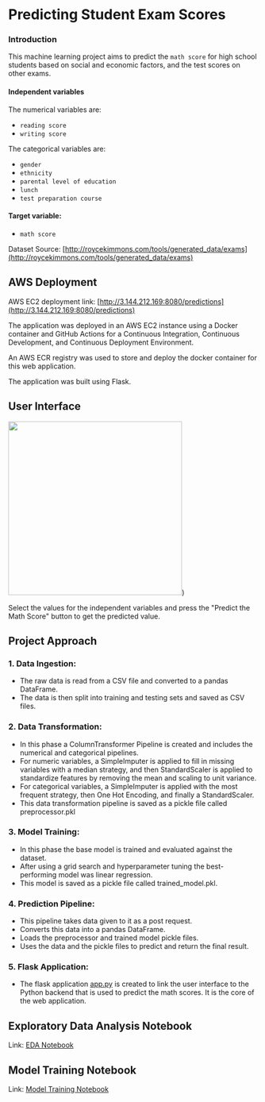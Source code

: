 # Predicting Student Exam Scores

### Introduction

This machine learning project aims to predict the `math score` for high school students based on social and economic factors, and the test scores on other exams.

#### Independent variables

The numerical variables are:
* `reading score`
* `writing score`

The categorical variables are:
* `gender`
* `ethnicity`
* `parental level of education`
* `lunch`
* `test preparation course`
  
#### Target variable:
* `math score`

Dataset Source:
[http://roycekimmons.com/tools/generated_data/exams](http://roycekimmons.com/tools/generated_data/exams)


## AWS Deployment
AWS EC2 deployment link: [http://3.144.212.169:8080/predictions](http://3.144.212.169:8080/predictions)

The  application was deployed in an AWS EC2 instance using a Docker container and GitHub Actions for a Continuous Integration, Continuous Development, and Continuous Deployment Environment.

An AWS ECR registry was used to store and deploy the docker container for this web application.

The application was built using Flask.

## User Interface

<img src="https://github.com/mlsmall/machine-learning-project/blob/main/interface.png" width="350" />)

Select the values for the independent variables and press the "Predict the Math Score" button to get the predicted value.

## Project Approach

### 1. Data Ingestion: 
  * The raw data is read from a CSV file and converted to a pandas DataFrame. 
  * The data is then split into training and testing sets and saved as CSV files.

### 2. Data Transformation: 
  * In this phase a ColumnTransformer Pipeline is created and includes the numerical and categorical pipelines.
  * For numeric variables, a SimpleImputer is applied to fill in missing variables with a median strategy, and then StandardScaler is applied to standardize features by removing the mean and scaling to unit variance.
  * For categorical variables, a SimpleImputer is applied with the most frequent strategy, then One Hot Encoding, and finally a StandardScaler.
  * This data transformation pipeline is saved as a pickle file called preprocessor.pkl

### 3. Model Training: 
 * In this phase the base model is trained and evaluated against the dataset.
 * After using a grid search and hyperparameter tuning the best-performing model was linear regression.
 * This model is saved as a pickle file called trained_model.pkl.

### 4. Prediction Pipeline: 
 * This pipeline takes data given to it as a post request.
 * Converts this data into a pandas DataFrame.
 * Loads the preprocessor and trained model pickle files.
 * Uses the data and the pickle files to predict and return the final result.

### 5. Flask Application: 
 * The flask application [app.py](./app.py) is created to link the user interface to the Python backend that is used to predict the math scores. It is the core of the web application.

## Exploratory Data Analysis Notebook

Link: [EDA Notebook](./notebooks/EDA\-\Student\Scores.ipynb)

## Model Training  Notebook

Link: [Model Training Notebook](./notebooks/Model\Training.ipynb)
